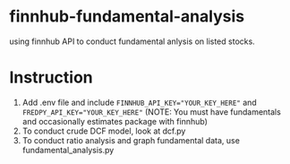# finnhub-fundamental-analysis

using finnhub API to conduct fundamental anlysis on listed stocks.

# Instruction

1. Add .env file and include `FINNHUB_API_KEY="YOUR_KEY_HERE"` and `FREDPY_API_KEY="YOUR_KEY_HERE"` (NOTE: You must have fundamentals and occasionally estimates package with finnhub)
2. To conduct crude DCF model, look at dcf.py
3. To conduct ratio analysis and graph fundamental data, use fundamental_analysis.py
